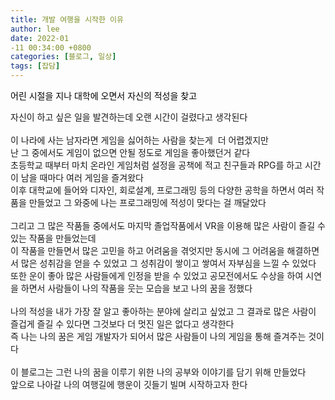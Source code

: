 ```yaml
---
title: 개발 여행을 시작한 이유
author: lee
date: 2022-01
-11 00:34:00 +0800
categories: [블로그, 일상]
tags: [잡담]
---
```


<p data-ke-size="size16"><span style="color: #000000;">어린 시절을 지나 대학에 오면서 자신의 적성을 찾고&nbsp;</span></p>
<div>자신이 하고 싶은 일을 발견하는데 오랜 시간이 걸렸다고 생각된다</div>
<div>&nbsp;</div>
<div>이 나라에 사는 남자라면 게임을 싫어하는 사람을 찾는게&nbsp; 더 어렵겠지만</div>
<div>난 그 중에서도 게임이 없으면 안될 정도로 게임을 좋아했던거 같다</div>
<div>초등학교 때부터 마치 온라인 게임처럼 설정을 공책에 적고 친구들과 RPG를 하고 시간이 남을 때마다 여러 게임을 즐겨왔다</div>
<div>이후 대학교에 들어와 디자인, 회로설계, 프로그래밍 등의 다양한 공학을 하면서 여러 작품을 만들었고 그 와중에 나는 프로그래밍에 적성이 맞다는 걸 깨달았다</div>
<div>&nbsp;</div>
<div>그리고 그 많은 작품들 중에서도 마지막 졸업작품에서 VR을 이용해 많은 사람이 즐길 수 있는 작품을 만들었는데</div>
<div>이 작품을 만들면서 많은 고민을 하고 어려움을 겪엇지만 동시에 그 어려움을 해결하면서 많은 성취감을 얻을 수 있었고 그 성취감이 쌓이고 쌓여서 자부심을 느낄 수 있었다</div>
<div>또한 운이 좋아 많은 사람들에게 인정을 받을 수 있었고 공모전에서도 수상을 하여 시연을 하면서 사람들이 나의 작품을 웃는 모습을 보고 나의 꿈을 정했다</div>
<div>&nbsp;</div>
<div>나의 적성을 내가 가장 잘 알고 좋아하는 분야에 살리고 싶었고 그 결과로 많은 사람이 즐겁게 즐길 수 있다면 그것보다 더 멋진 일은 없다고 생각한다</div>
<div>즉 나는 나의 꿈은 게임 개발자가 되어서 많은 사람들이 나의 게임을 통해 즐겨주는 것이다</div>
<div>&nbsp;</div>
<div>이 블로그는 그런 나의 꿈을 이루기 위한 나의 공부와 이야기를 담기 위해 만들었다</div>
<div>앞으로 나아갈 나의 여행길에 행운이 깃들기 빌며 시작하고자 한다</div>

